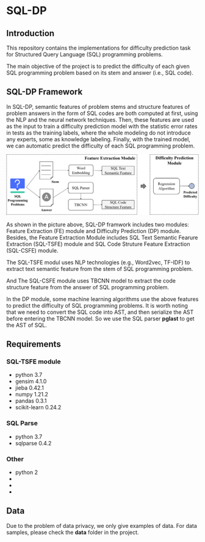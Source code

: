 # SQL-DP
## Introduction
This repository contains the implementations for difficulty prediction task for Structured Query Language (SQL) programming problems.

The main objective of the project is to predict the difficulty of each given SQL programming problem based on its stem and answer (i.e., SQL code).

## SQL-DP Framework
In SQL-DP, semantic features of problem stems and structure features of problem answers in the form of SQL codes are both computed at first, using the NLP and the neural network techniques. Then, these features are used as the input to train a difficulty prediction model with the statistic error rates in tests as the training labels, where the whole modeling do not introduce any experts, some as knowledge labeling. Finally, with the trained model, we can automatic predict the difficulty of each SQL programming problem.

![image](https://github.com/SQL-DP/SQL-DP/blob/main/images/framework.jpg)

As shown in the picture above, SQL-DP framwork includes two modules: Feature Extraction (FE) module and Difficulty Prediction (DP) module. Besides, the Feature Extraction Module includes SQL Text Semantic Fearure Extraction (SQL-TSFE) module and SQL Code Struture Feature Extraction (SQL-CSFE) module.

The SQL-TSFE modul uses NLP technologies (e.g., Word2vec, TF-IDF) to extract text semantic feature from the stem of SQL programming problem.

And The SQL-CSFE module uses TBCNN model to extract the code structure feature from the answer of SQL programming problem.

In the DP module, some machine learning algorithms use the above features to predict the difficulty of SQL programming problems. It is worth noting that we need to convert the SQL code into AST, and then serialize the AST before entering the TBCNN model. So we use the SQL parser **pglast** to get the AST of SQL.

## Requirements
### SQL-TSFE module
- python 3.7
- gensim 4.1.0
- jieba 0.42.1
- numpy 1.21.2
- pandas 0.3.1
- scikit-learn 0.24.2

### SQL Parse
- python 3.7
- sqlparse 0.4.2

### Other
- python 2
- 
- 
- 


## Data
Due to the problem of data privacy, we only give examples of data. For data samples, please check the **data** folder in the project.
